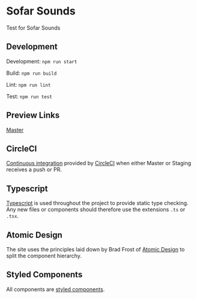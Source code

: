 # Sofar Sounds

Test for Sofar Sounds

## Development

Development: `npm run start`

Build: `npm run build`

Lint: `npm run lint`

Test: `npm run test`

## Preview Links

[Master](http://sofar-master.s3-website-us-east-1.amazonaws.com/)

## CircleCI

[Continuous integration](https://en.wikipedia.org/wiki/Continuous_integration) provided by [CircleCI](https://circleci.com/) when either
Master or Staging receives a push or PR.

## Typescript

[Typescript](https://www.typescriptlang.org/) is used throughout the project to provide static type checking. Any new
files or components should therefore use the extensions `.ts` or `.tsx`.

## Atomic Design

The site uses the principles laid down by Brad Frost of [Atomic Design](http://bradfrost.com/blog/post/atomic-web-design/) to split the component hierarchy.

## Styled Components

All components are [styled components](https://www.styled-components.com/).
